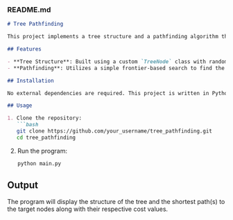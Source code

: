
### README.md
```markdown
# Tree Pathfinding

This project implements a tree structure and a pathfinding algorithm that finds the shortest path from the root to specified target nodes based on heuristic values.

## Features

- **Tree Structure**: Built using a custom `TreeNode` class with random heuristic (`h(n)`) and cost (`g(n)`) values.
- **Pathfinding**: Utilizes a simple frontier-based search to find the shortest path to designated target nodes.

## Installation

No external dependencies are required. This project is written in Python and can be run in any standard Python environment.

## Usage

1. Clone the repository:
   ```bash
   git clone https://github.com/your_username/tree_pathfinding.git
   cd tree_pathfinding
   ```

2. Run the program:
   ```bash
   python main.py
   ```

## Output

The program will display the structure of the tree and the shortest path(s) to the target nodes along with their respective cost values.
